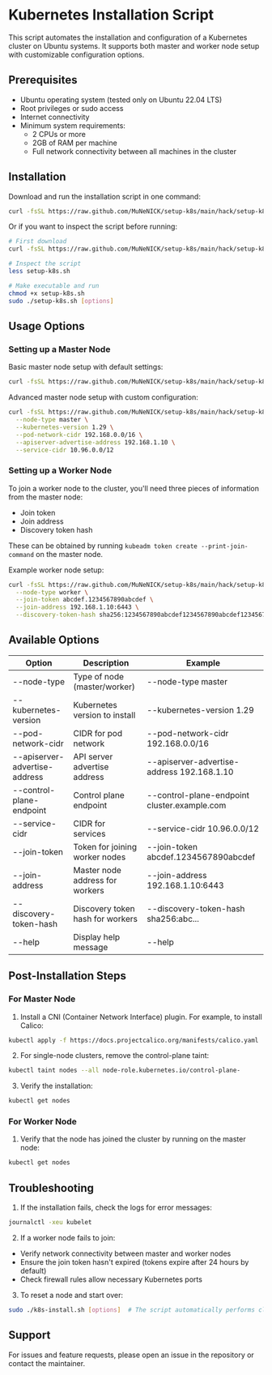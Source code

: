 # Kubernetes Installation Script

This script automates the installation and configuration of a Kubernetes cluster on Ubuntu systems. It supports both master and worker node setup with customizable configuration options.

## Prerequisites

- Ubuntu operating system (tested only on Ubuntu 22.04 LTS)
- Root privileges or sudo access
- Internet connectivity
- Minimum system requirements:
  - 2 CPUs or more
  - 2GB of RAM per machine
  - Full network connectivity between all machines in the cluster

## Installation

Download and run the installation script in one command:
```bash
curl -fsSL https://raw.github.com/MuNeNICK/setup-k8s/main/hack/setup-k8s.sh | sudo bash -s -- [options]
```

Or if you want to inspect the script before running:
```bash
# First download
curl -fsSL https://raw.github.com/MuNeNICK/setup-k8s/main/hack/setup-k8s.sh -o setup-k8s.sh

# Inspect the script
less setup-k8s.sh

# Make executable and run
chmod +x setup-k8s.sh
sudo ./setup-k8s.sh [options]
```

## Usage Options

### Setting up a Master Node

Basic master node setup with default settings:
```bash
curl -fsSL https://raw.github.com/MuNeNICK/setup-k8s/main/hack/setup-k8s.sh | sudo bash -s -- --node-type master
```

Advanced master node setup with custom configuration:
```bash
curl -fsSL https://raw.github.com/MuNeNICK/setup-k8s/main/hack/setup-k8s.sh | sudo bash -s -- \
  --node-type master \
  --kubernetes-version 1.29 \
  --pod-network-cidr 192.168.0.0/16 \
  --apiserver-advertise-address 192.168.1.10 \
  --service-cidr 10.96.0.0/12
```

### Setting up a Worker Node

To join a worker node to the cluster, you'll need three pieces of information from the master node:
- Join token
- Join address
- Discovery token hash

These can be obtained by running `kubeadm token create --print-join-command` on the master node.

Example worker node setup:
```bash
curl -fsSL https://raw.github.com/MuNeNICK/setup-k8s/main/hack/setup-k8s.sh | sudo bash -s -- \
  --node-type worker \
  --join-token abcdef.1234567890abcdef \
  --join-address 192.168.1.10:6443 \
  --discovery-token-hash sha256:1234567890abcdef1234567890abcdef1234567890abcdef1234567890abcdef
```

## Available Options

| Option | Description | Example |
|--------|-------------|---------|
| --node-type | Type of node (master/worker) | --node-type master |
| --kubernetes-version | Kubernetes version to install | --kubernetes-version 1.29 |
| --pod-network-cidr | CIDR for pod network | --pod-network-cidr 192.168.0.0/16 |
| --apiserver-advertise-address | API server advertise address | --apiserver-advertise-address 192.168.1.10 |
| --control-plane-endpoint | Control plane endpoint | --control-plane-endpoint cluster.example.com |
| --service-cidr | CIDR for services | --service-cidr 10.96.0.0/12 |
| --join-token | Token for joining worker nodes | --join-token abcdef.1234567890abcdef |
| --join-address | Master node address for workers | --join-address 192.168.1.10:6443 |
| --discovery-token-hash | Discovery token hash for workers | --discovery-token-hash sha256:abc... |
| --help | Display help message | --help |

## Post-Installation Steps

### For Master Node

1. Install a CNI (Container Network Interface) plugin. For example, to install Calico:
```bash
kubectl apply -f https://docs.projectcalico.org/manifests/calico.yaml
```

2. For single-node clusters, remove the control-plane taint:
```bash
kubectl taint nodes --all node-role.kubernetes.io/control-plane-
```

3. Verify the installation:
```bash
kubectl get nodes
```

### For Worker Node

1. Verify that the node has joined the cluster by running on the master node:
```bash
kubectl get nodes
```

## Troubleshooting

1. If the installation fails, check the logs for error messages:
```bash
journalctl -xeu kubelet
```

2. If a worker node fails to join:
- Verify network connectivity between master and worker nodes
- Ensure the join token hasn't expired (tokens expire after 24 hours by default)
- Check firewall rules allow necessary Kubernetes ports

3. To reset a node and start over:
```bash
sudo ./k8s-install.sh [options]  # The script automatically performs cleanup
```

## Support

For issues and feature requests, please open an issue in the repository or contact the maintainer.
